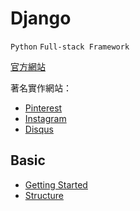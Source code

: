 # Django

`Python` `Full-stack Framework`

[官方網站](https://www.djangoproject.com/)

著名實作網站：

* [Pinterest](https://www.pinterest.com/)
* [Instagram](https://www.instagram.com/)
* [Disqus](https://disqus.com/)

## Basic

* [Getting Started](getting-started.md)
* [Structure](structure.md)
